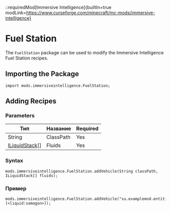 ::requiredMod[Immersive Intelligence]{builtIn=true modLink=https://www.curseforge.com/minecraft/mc-mods/immersive-intelligence}

# Fuel Station

The `FuelStation` package can be used to modify the Immersive Intelligence Fuel Station recipes.

## Importing the Package

```zenscript
import mods.immersiveintelligence.FuelStation;
```

## Adding Recipes

### Parameters

| Тип                                              | Название  | Required |
| ------------------------------------------------ | --------- | -------- |
| String                                           | ClassPath | Yes      |
| [ILiquidStack](/Vanilla/Liquids/ILiquidStack/)[] | Fluids    | Yes      |

### Syntax

```zenscript
mods.immersiveintelligence.FuelStation.addVehicle(String classPath, ILiquidStack[] fluids);
```

### Пример

```zenscript
mods.immersiveintelligence.FuelStation.addVehicle("su.examplemod.entities.cars.lada", [<liquid:samogon>]);
```